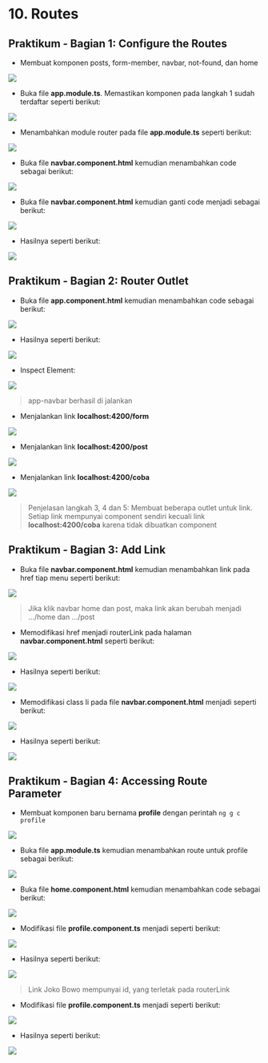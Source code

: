 # 10. Routes

Praktikum - Bagian 1: Configure the Routes
---

* Membuat komponen posts, form-member, navbar, not-found, dan home

![](img/10/1.PNG)

* Buka file **app.module.ts**. Memastikan komponen pada langkah 1 sudah terdaftar seperti berikut:

![](img/10/2.PNG)

* Menambahkan module router pada file **app.module.ts** seperti berikut:

![](img/10/3.PNG)

* Buka file **navbar.component.html** kemudian menambahkan code sebagai berikut:

![](img/10/4.PNG)

* Buka file **navbar.component.html** kemudian ganti code menjadi sebagai berikut:

![](img/10/5.PNG)

* Hasilnya seperti berikut:

![](img/10/6.PNG)

Praktikum - Bagian 2: Router Outlet
---

* Buka file **app.component.html** kemudian menambahkan code sebagai berikut:

![](img/10/7.PNG)

* Hasilnya seperti berikut:

![](img/10/8.PNG)

* Inspect Element:

![](img/10/9.PNG)

> app-navbar berhasil di jalankan

* Menjalankan link **localhost:4200/form** 

![](img/10/10.PNG)

* Menjalankan link **localhost:4200/post** 

![](img/10/11.PNG)

* Menjalankan link **localhost:4200/coba** 

![](img/10/12.PNG)

> Penjelasan langkah 3, 4 dan 5: Membuat beberapa outlet untuk link. Setiap link mempunyai component sendiri kecuali link **localhost:4200/coba** karena tidak dibuatkan component

Praktikum - Bagian 3: Add Link
---

* Buka file **navbar.component.html** kemudian menambahkan link pada href tiap menu seperti berikut:

![](img/10/13.PNG)

> Jika klik navbar home dan post, maka link akan berubah menjadi .../home dan .../post

* Memodifikasi href menjadi routerLink pada halaman **navbar.component.html** seperti berikut:

![](img/10/14.PNG)

* Hasilnya seperti berikut:

![](img/10/15.PNG)

* Memodifikasi class li pada file **navbar.component.html** menjadi seperti berikut:

![](img/10/16.PNG)

* Hasilnya seperti berikut:

![](img/10/17.PNG)

Praktikum - Bagian 4: Accessing Route Parameter
---

* Membuat komponen baru bernama **profile** dengan perintah `ng g c profile`

![](img/10/18.PNG)

* Buka file **app.module.ts** kemudian menambahkan route untuk profile sebagai berikut:

![](img/10/19.PNG)

* Buka file **home.component.html** kemudian menambahkan code sebagai berikut:

![](img/10/20.PNG)

* Modifikasi file **profile.component.ts** menjadi seperti berikut:

![](img/10/21.PNG)

* Hasilnya seperti berikut:

![](img/10/22.PNG)

> Link Joko Bowo mempunyai id, yang terletak pada routerLink

* Modifikasi file **profile.component.ts** menjadi seperti berikut:

![](img/10/23.PNG)

* Hasilnya seperti berikut:

![](img/10/24.PNG)